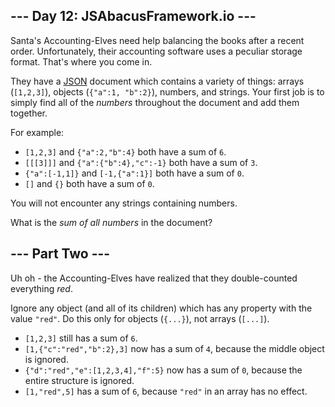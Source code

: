 ## --- Day 12: JSAbacusFramework.io ---

Santa's Accounting-Elves need help balancing the books after a recent order. Unfortunately, their accounting software uses a peculiar storage format. That's where you come in.

They have a [JSON](http://json.org/) document which contains a variety of things: arrays (`[1,2,3]`), objects (`{"a":1, "b":2}`), numbers, and strings. Your first job is to simply find all of the _numbers_ throughout the document and add them together.

For example:

-   `[1,2,3]` and `{"a":2,"b":4}` both have a sum of `6`.
-   `[[[3]]]` and `{"a":{"b":4},"c":-1}` both have a sum of `3`.
-   `{"a":[-1,1]}` and `[-1,{"a":1}]` both have a sum of `0`.
-   `[]` and `{}` both have a sum of `0`.

You will not encounter any strings containing numbers.

What is the _sum of all numbers_ in the document?

## --- Part Two ---

Uh oh - the Accounting-Elves have realized that they double-counted everything _red_.

Ignore any object (and all of its children) which has any property with the value `"red"`. Do this only for objects (`{...}`), not arrays (`[...]`).

-   `[1,2,3]` still has a sum of `6`.
-   `[1,{"c":"red","b":2},3]` now has a sum of `4`, because the middle object is ignored.
-   `{"d":"red","e":[1,2,3,4],"f":5}` now has a sum of `0`, because the entire structure is ignored.
-   `[1,"red",5]` has a sum of `6`, because `"red"` in an array has no effect.
